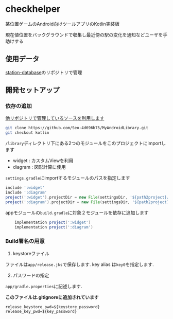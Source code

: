 # checkhelper

某位置ゲームのAndroid向けツールアプリのKotlin実装版  

現在値位置をバックグラウンドで収集し最近傍の駅の変化を通知などユーザを手助けする

## 使用データ
[station-database](https://github.com/Seo-4d696b75/station_database)のリポジトリで管理

## 開発セットアップ

### 依存の追加

[他リポジトリで管理しているソースを利用します](https://github.com/Seo-4d696b75/MyAndroidLibrary/tree/kotlin)

```bash
git clone https://github.com/Seo-4d696b75/MyAndroidLibrary.git
git checkout kotlin
```

`/library`ディレクトリ下にある2つのモジュールをこのプロジェクトにimportします

- widget : カスタムViewを利用
- diagram : 図形計算に使用

`settings.gradle`にimportするモジュールのパスを指定します
```groovy
include ':widget'
include ':diagram'
project(':widget').projectDir = new File(settingsDir, '${path2project}/library/widget')
project(':diagram').projectDir = new File(settingsDir, '${path2project}/library/diagram')
```

appモジュールの`build.gradle`に対象２モジュールを依存に追加します
```groovy
    implementation project(':widget')
    implementation project(':diagram')
```

### Build署名の用意

1. keystoreファイル  

ファイルは`app/release.jks`で保存します.
key alias は`key0`を指定します.

2. パスワードの指定

`app/gradle.properties`に記述します.

**このファイルは.gitignoreに追加されています**

```shell
release_keystore_pwd=${keystore_password}
release_key_pwd=${key_password}
```
